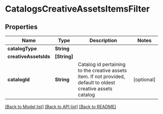 # CatalogsCreativeAssetsItemsFilter

## Properties
Name | Type | Description | Notes
------------ | ------------- | ------------- | -------------
**catalogType** | **String** |  | 
**creativeAssetsIds** | **[String]** |  | 
**catalogId** | **String** | Catalog id pertaining to the creative assets item. If not provided, default to oldest creative assets catalog | [optional] 

[[Back to Model list]](../README.md#documentation-for-models) [[Back to API list]](../README.md#documentation-for-api-endpoints) [[Back to README]](../README.md)



